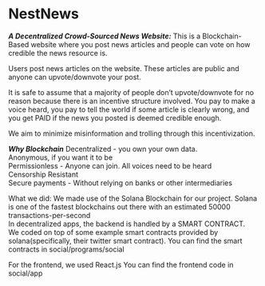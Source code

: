 

# NestNews


***A Decentralized Crowd-Sourced News Website:*** 
This is a Blockchain-Based website where you post news articles and people can vote on how credible the news resource is.

Users post news articles on the website. These articles are public and anyone can upvote/downvote your post.

It is safe to assume that a majority of people don’t upvote/downvote for no reason because there is an incentive structure involved. You pay to make a
voice heard, you pay to tell the world if some article is clearly wrong, and you get PAID if the news you posted is deemed credible enough.

We aim to minimize misinformation and trolling through this incentivization. 


***Why Blockchain***
Decentralized - you own your own data.  
Anonymous, if you want it to be  
Permissionless - Anyone can join. All voices need to be heard  
Censorship Resistant  
Secure payments - Without relying on banks or other intermediaries 


What we did: 
We made use of the Solana Blockchain for our project. Solana is one of the fastest blockchains out there with an estimated 50000 transactions-per-second   
In decentralized apps, the backend is handled by a SMART CONTRACT.  
We coded on top of some example smart contracts provided by solana(specifically, their twitter smart contract). 
You can find the smart contracts in social/programs/social 

For the frontend, we used React.js 
You can find the frontend code in social/app 
